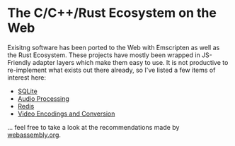 # The C/C++/Rust Ecosystem on the Web

Exisitng software has been ported to the Web with Emscripten as well as the Rust Ecosystem. These projects have mostly been wrapped in JS-Friendly adapter layers which make them easy to use. It is not productive to re-implement what
exists out there already, so I've listed a few items of interest here:

* [SQLite](https://www.sql-practice.com/)
* [Audio Processing](https://mediaedits.io/)
* [Redis](https://narma.github.io/2015/redis-in-browser/)
* [Video Encodings and Conversion](https://fileconverter.digital/)

... feel free to take a look at the recommendations made by [webassembly.org](https://webassembly.org/docs/use-cases/).
